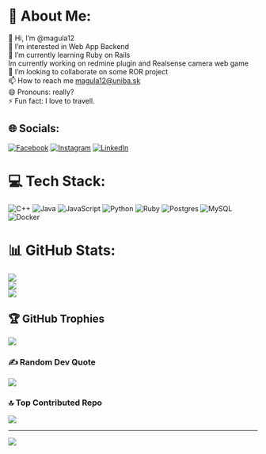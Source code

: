 # 💫 About Me:
👋 Hi, I’m @magula12<br>👀 I’m interested in Web App Backend<br>🌱 I’m currently learning Ruby on Rails<br>Im currently working on redmine plugin and Realsense camera web game<br>💞️ I’m looking to collaborate on some ROR project<br>📫 How to reach me magula12@uniba.sk<br>😄 Pronouns: really?<br>⚡ Fun fact: I love to travell.


## 🌐 Socials:
[![Facebook](https://img.shields.io/badge/Facebook-%231877F2.svg?logo=Facebook&logoColor=white)](https://facebook.com/tomas.magula.íí) [![Instagram](https://img.shields.io/badge/Instagram-%23E4405F.svg?logo=Instagram&logoColor=white)](https://instagram.com/tomas.magula) [![LinkedIn](https://img.shields.io/badge/LinkedIn-%230077B5.svg?logo=linkedin&logoColor=white)](https://linkedin.com/in/tomas-magula) 

# 💻 Tech Stack:
![C++](https://img.shields.io/badge/c++-%2300599C.svg?style=for-the-badge&logo=c%2B%2B&logoColor=white) ![Java](https://img.shields.io/badge/java-%23ED8B00.svg?style=for-the-badge&logo=openjdk&logoColor=white) ![JavaScript](https://img.shields.io/badge/javascript-%23323330.svg?style=for-the-badge&logo=javascript&logoColor=%23F7DF1E) ![Python](https://img.shields.io/badge/python-3670A0?style=for-the-badge&logo=python&logoColor=ffdd54) ![Ruby](https://img.shields.io/badge/ruby-%23CC342D.svg?style=for-the-badge&logo=ruby&logoColor=white) ![Postgres](https://img.shields.io/badge/postgres-%23316192.svg?style=for-the-badge&logo=postgresql&logoColor=white) ![MySQL](https://img.shields.io/badge/mysql-4479A1.svg?style=for-the-badge&logo=mysql&logoColor=white) ![Docker](https://img.shields.io/badge/docker-%230db7ed.svg?style=for-the-badge&logo=docker&logoColor=white)
# 📊 GitHub Stats:
![](https://github-readme-stats.vercel.app/api?username=magula12&theme=dark&hide_border=false&include_all_commits=false&count_private=false)<br/>
![](https://github-readme-streak-stats.herokuapp.com/?user=magula12&theme=dark&hide_border=false)<br/>
![](https://github-readme-stats.vercel.app/api/top-langs/?username=magula12&theme=dark&hide_border=false&include_all_commits=false&count_private=false&layout=compact)

## 🏆 GitHub Trophies
![](https://github-profile-trophy.vercel.app/?username=magula12&theme=radical&no-frame=false&no-bg=true&margin-w=4)

### ✍️ Random Dev Quote
![](https://quotes-github-readme.vercel.app/api?type=vetical&theme=radical)

### 🔝 Top Contributed Repo
![](https://github-contributor-stats.vercel.app/api?username=magula12&limit=5&theme=dark&combine_all_yearly_contributions=true)

---
[![](https://visitcount.itsvg.in/api?id=magula12&icon=0&color=0)](https://visitcount.itsvg.in)

<!-- Proudly created with GPRM ( https://gprm.itsvg.in ) -->